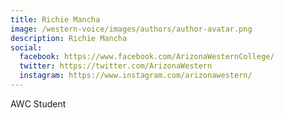 ```yaml
---
title: Richie Mancha
image: /western-voice/images/authors/author-avatar.png
description: Richie Mancha
social:
  facebook: https://www.facebook.com/ArizonaWesternCollege/
  twitter: https://twitter.com/ArizonaWestern
  instagram: https://www.instagram.com/arizonawestern/
---
```


AWC Student